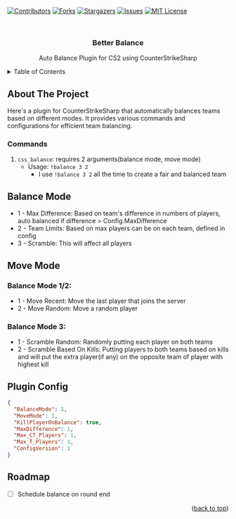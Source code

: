 <a name="readme-top"></a>
<!-- PROJECT SHIELDS -->
[![Contributors][contributors-shield]][contributors-url]
[![Forks][forks-shield]][forks-url]
[![Stargazers][stars-shield]][stars-url]
[![Issues][issues-shield]][issues-url]
[![MIT License][license-shield]][license-url]

<!-- PROJECT LOGO -->
<br />
<div align="center">
  <h3 align="center">Better Balance</h3>
  <p align="center">
    Auto Balance Plugin for CS2 using CounterStrikeSharp
  </p>
</div>

<!-- TABLE OF CONTENTS -->
<details>
  <summary>Table of Contents</summary>
  <ol>
    <li><a href="#commands">Commands</a></li>
    <li><a href="#balance-mode">Balance Mode</a></li>
    <li><a href="#move-mode">Move Mode</a></li>
    <li><a href="#plugin-config">Plugin Config</a></li>
    <li><a href="#todo">Todo</a></li>
  </ol>
</details>

<!-- ABOUT THE PROJECT -->
## About The Project

Here's a plugin for CounterStrikeSharp that automatically balances teams based on different modes. It provides various commands and configurations for efficient team balancing.

### Commands

1. `css_balance`: requires 2 arguments(balance mode, move mode)
   - Usage: `!balance 3 2`
     - I use `!balance 3 2` all the time to create a fair and balanced team

## Balance Mode
* 1 - Max Difference: Based on team's difference in numbers of players, auto balanced if difference > Config.MaxDifference
* 2 - Team Limits: Based on max players can be on each team, defined in config
* 3 - Scramble: This will affect all players
  

## Move Mode
### Balance Mode 1/2:
* 1 - Move Recent: Move the last player that joins the server
* 2 - Move Random: Move a random player
### Balance Mode 3:
* 1 - Scramble Random: Randomly putting each player on both teams
* 2 - Scramble Based On Kills: Putting players to both teams based on kills and will put the extra player(if any) on the opposite team of player with highest kill

  
## Plugin Config
```json
{
  "BalanceMode": 1,
  "MoveMode": 1,
  "KillPlayerOnBalance": true,
  "MaxDifference": 1,
  "Max_CT_Players": 1,
  "Max_T_Players": 1,
  "ConfigVersion": 1
}
```
## Roadmap

- [ ] Schedule balance on round end
      
<p align="right">(<a href="#readme-top">back to top</a>)</p>

[contributors-shield]: https://img.shields.io/github/contributors/TianxSky/BetterBalance.svg?style=for-the-badge
[contributors-url]: https://github.com/TianxSky/BetterBalance/graphs/contributors
[forks-shield]: https://img.shields.io/github/forks/TianxSky/BetterBalance.svg?style=for-the-badge
[forks-url]: https://github.com/TianxSky/BetterBalance/network/members
[stars-shield]: https://img.shields.io/github/stars/TianxSky/BetterBalance.svg?style=for-the-badge
[stars-url]: https://github.com/TianxSky/BetterBalance/stargazers
[issues-shield]: https://img.shields.io/github/issues/TianxSky/BetterBalance.svg?style=for-the-badge
[issues-url]: https://github.com/TianxSky/BetterBalance/issues
[license-shield]: https://img.shields.io/github/license/TianxSky/BetterBalance.svg?style=for-the-badge
[license-url]: https://github.com/TianxSky/BetterBalance/blob/master/LICENSE.txt

